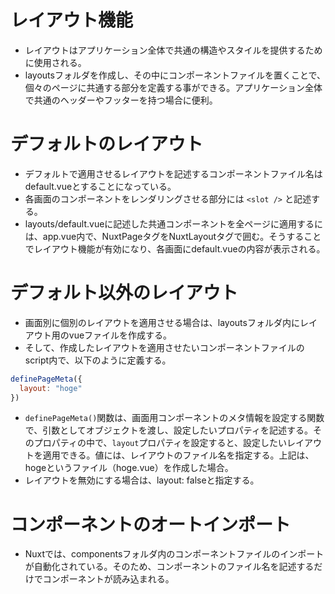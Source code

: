 # レイアウト機能
- レイアウトはアプリケーション全体で共通の構造やスタイルを提供するために使用される。
- layoutsフォルダを作成し、その中にコンポーネントファイルを置くことで、個々のページに共通する部分を定義する事ができる。アプリケーション全体で共通のヘッダーやフッターを持つ場合に便利。

# デフォルトのレイアウト
- デフォルトで適用させるレイアウトを記述するコンポーネントファイル名はdefault.vueとすることになっている。
- 各画面のコンポーネントをレンダリングさせる部分には `<slot />` と記述する。
- layouts/default.vueに記述した共通コンポーネントを全ページに適用するには、app.vue内で、NuxtPageタグをNuxtLayoutタグで囲む。そうすることでレイアウト機能が有効になり、各画面にdefault.vueの内容が表示される。

# デフォルト以外のレイアウト
- 画面別に個別のレイアウトを適用させる場合は、layoutsフォルダ内にレイアウト用のvueファイルを作成する。
- そして、作成したレイアウトを適用させたいコンポーネントファイルのscript内で、以下のように定義する。

```javascript
definePageMeta({
  layout: "hoge"
})
```

- `definePageMeta()`関数は、画面用コンポーネントのメタ情報を設定する関数で、引数としてオブジェクトを渡し、設定したいプロパティを記述する。そのプロパティの中で、`layout`プロパティを設定すると、設定したいレイアウトを適用できる。値には、レイアウトのファイル名を指定する。上記は、hogeというファイル（hoge.vue）を作成した場合。
- レイアウトを無効にする場合は、layout: falseと指定する。

# コンポーネントのオートインポート
- Nuxtでは、componentsフォルダ内のコンポーネントファイルのインポートが自動化されている。そのため、コンポーネントのファイル名を記述するだけでコンポーネントが読み込まれる。
